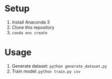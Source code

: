 # Setup

1. Install Anaconda 3
2. Clone this repository
3. `conda env create`

# Usage

1. Generate dataset: `python generate_dataset.py`
2. Train model: `python train.py csv`
